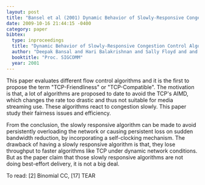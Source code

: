 ```yaml
---
layout: post
title: "Bansel et al (2001) Dynamic Behavior of Slowly-Responsive Congestion Control Algorithms (SIGCOMM)"
date: 2009-10-16 21:44:15 -0400
category: paper
bibtex:
  type: inproceedings
  title: "Dynamic Behavior of Slowly-Responsive Congestion Control Algorithms"
  author: "Deepak Bansal and Hari Balakrishnan and Sally Floyd and and Scott Shenker"
  booktitle: "Proc. SIGCOMM"
  year: 2001
---
```

This paper evaluates different flow control algorithms and it is the first to propose the term "TCP-Friendliness" or "TCP-Compatible". The motivation is that, a lot of algorithms are proposed to date to avoid the TCP's AIMD, which changes the rate too drastic and thus not suitable for media streaming use. These algorithms react to congestion slowly. This paper study their fairness issues and efficiency.

From the conclusion, the slowly responsive algorithm can be made to avoid persistently overloading the network or causing persistent loss on sudden bandwidth reduction, by incorporating a self-clocking mechanism. The drawback of having a slowly responsive algorithm is that, they lose throughput to faster algorithms like TCP under dynamic network conditions. But as the paper claim that those slowly responsive algorithms are not doing best-effort delivery, it is not a big deal.

To read: [2] Binomial CC, [17] TEAR
